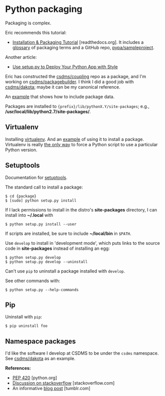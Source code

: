# Python packaging 

Packaging is complex. 

Eric recommends this tutorial:

* [Installation & Packaging Tutorial](https://python-packaging-user-guide.readthedocs.org/en/latest/tutorial.html) [readthedocs.org]. It includes a [glossary](https://python-packaging-user-guide.readthedocs.org/en/latest/glossary/) of packaging terms and a GitHub repo, [pypa/sampleproject](https://github.com/pypa/sampleproject).

Another article:

* [Use setup.py to Deploy Your Python App with Style](http://www.siafoo.net/article/77)

Eric has constructed the [csdms/coupling](https://github.com/csdms/coupling)
repo as a package,
and I'm working on
[csdms/packagebuilder](https://github.com/csdms/packagebuilder).
I think I did a good job with
[csdms/dakota](https://github.com/csdms/dakota);
maybe it can be my canonical reference.

An
[example](https://docs.python.org/2/distutils/setupscript.html#installing-scripts)
that shows how to include package data.

Packages are installed to `{prefix}/lib/pythonX.Y/site-packages`;
e.g., **/usr/local/lib/python2.7/site-packages/**.


## Virtualenv

Installing
[virtualenv](http://virtualenv.readthedocs.org/en/latest/virtualenv.html).
And an
[example](http://matthew-brett.github.io/pydagogue/installing_scripts.html)
of using it to install a package.
Virtualenv is really
[the only way](http://stackoverflow.com/questions/11170827/how-tell-python-script-to-use-particular-version)
to force a Python script to use a particular Python version.


## Setuptools

Documentation for
[setuptools](https://pythonhosted.org/setuptools/setuptools.html).

The standard call to install a package:

	$ cd {package}
	$ [sudo] python setup.py install

If I lack permissions to install
in the distro's **site-packages** directory,
I can install into **~/.local** with

	$ python setup.py install --user

If scripts are installed,
be sure to include **~/local/bin** in `$PATH`.

Use `develop` to install in 'development mode',
which puts links to the source code
in **site-packages** instead of installing an egg:

	$ python setup.py develop
	$ python setup.py develop --uninstall

Can't use `pip` to uninstall a package installed with `develop`.

See other commands with:

	$ python setup.py --help-commands


## Pip

Uninstall with `pip`:

	$ pip uninstall foo


## Namespace packages

I'd like the software I develop at CSDMS to be under the `csdms` namespace.
See [csdms/dakota](https://github.com/csdms/dakota)
as an example.

**References:**

* [PEP 420](https://www.python.org/dev/peps/pep-0420/) [python.org]
* [Discussion on stackoverflow](http://stackoverflow.com/a/1676069/1563298) [stackoverflow.com]
* An informative [blog post](http://cdent.tumblr.com/post/216241761/python-namespace-packages-for-tiddlyweb) [tumblr.com]
